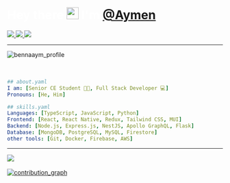 <p>
  <h1 align="left" style="color:#fff">
    <b>Hey there <img src="https://media.giphy.com/media/hvRJCLFzcasrR4ia7z/giphy.gif" width="28"> I'm <a href="https://github.com/bennaaym" target="_blank">@Aymen</a></b>
  </h1>
</p>

<p align="left">
  <a href="https://github.com/bennaaym" target="_blank">
    <img src="https://img.shields.io/badge/github-bennaaym-211F1F?logo=github&logoColor=white&style=flat-square" />
  </a>
  <a href="https://www.linkedin.com/in/aymen-bennabi" target="_blank">
    <img src="https://img.shields.io/badge/linkedin-Aymen_B-0072B1?logo=linkedin&style=flat-square" />
  </a>
  <a href="https://github.com/bennaaym" target="_blank">
    <img src="https://komarev.com/ghpvc/?username=bennaaym&label=visitors&color=211F1F&style=flat" />
  </a>
</p>

---

<div align="left">
  <img align="center" src="https://i.ibb.co/w6yrP1Q/9c88601a59be413a5b9f8575e39605a5.jpg" alt="bennaaym_profile"/>
</div>
<br/>
<br/>

```yaml
## about.yaml
I am: [Senior CE Student 👨‍🎓, Full Stack Developer 💻]
Pronouns: [He, Him]
```

```yaml
## skills.yaml
Languages: [TypeScript, JavaScript, Python]
Frontend: [React, React Native, Redux, Tailwind CSS, MUI]
Backend: [Node.js, Express.js, NestJS, Apollo GraphQL, Flask]
Database: [MongoDB, PostgreSQL, MySQL, Firestore]
other tools: [Git, Docker, Firebase, AWS]
```

---

<p align="left">
 <a href="https://github.com/bennaaym" target="_blank">
    <img align="center" src="https://github-readme-stats.vercel.app/api?username=bennaaym&show_icons=true&hide_border=true&line_height=20&title_color=e2a121&icon_color=e2a121&show_owner=true&theme=github_dark&custom_title=Profile Stats"/>
  </a>
  <br/>
  <br/>
  <a href="https://github.com/bennaaym">
  <img alt="contribution_graph" src="https://activity-graph.herokuapp.com/graph?custom_title=Contribution Graph&username=bennaaym&bg_color=131723&color=e2a121&line=e2a121&point=e2a121"/>
</a>
</p>
